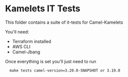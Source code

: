 # Kamelets IT Tests

This folder contains a suite of it-tests for Camel-Kamelets

You'll need:
- Terraform installed
- AWS CLI
- Camel-Jbang

Once everything is set you'll just need to run

```console
  make tests camel-version=3.20.0-SNAPSHOT or 3.19.0
```
